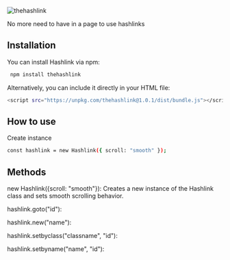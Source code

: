 ![thehashlink](https://user-images.githubusercontent.com/107720919/236671369-f6a44dc8-e917-4fa4-bc6e-2629821c7762.png)

No more need to have in a page to use hashlinks



## Installation

You can install Hashlink via npm:

```bash
 npm install thehashlink
```

Alternatively, you can include it directly in your HTML file:

```bash
<script src="https://unpkg.com/thehashlink@1.0.1/dist/bundle.js"></script>
```



## How to use

Create instance 


```bash
const hashlink = new Hashlink({ scroll: "smooth" });
```

## Methods

new Hashlink({scroll: "smooth"}): Creates a new instance of the Hashlink class and sets smooth scrolling behavior.

hashlink.goto("id"):

hashlink.new("name"):

hashlink.setbyclass("classname", "id"): 

hashlink.setbyname("name", "id"):
